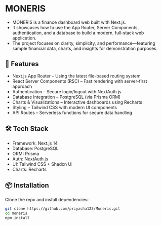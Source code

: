 # MONERIS

- MONERIS is a finance dashboard web built with Next.js.
- It showcases how to use the App Router, Server Components, authentication, and a database to build a modern, full-stack web application. 
- The project focuses on clarity, simplicity, and performance—featuring sample financial data, charts, and insights for demonstration purposes.


## 🚀 Features

- Next.js App Router – Using the latest file-based routing system  
- React Server Components (RSC) – Fast rendering with server-first approach  
- Authentication – Secure login/logout with NextAuth.js  
- Database Integration – PostgreSQL (via Prisma ORM)  
- Charts & Visualizations – Interactive dashboards using Recharts  
- Styling – Tailwind CSS with modern UI components  
- API Routes – Serverless functions for secure data handling  


## 🛠️ Tech Stack

- Framework: Next.js 14 
- Database: PostgreSQL  
- ORM: Prisma  
- Auth: NextAuth.js 
- UI: Tailwind CSS + Shadcn UI  
- Charts: Recharts 


## 📦 Installation

Clone the repo and install dependencies:

```bash
git clone https://github.com/priyacha123/Moneris.git
cd moneris
npm install
